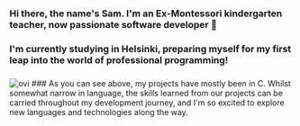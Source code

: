### Hi there, the name's Sam. I'm an Ex-Montessori kindergarten teacher, now passionate software developer 👋
### I'm currently studying in Helsinki, preparing myself for my first leap into the world of professional programming!
###
###
###
<img src="https://github-readme-stats.vercel.app/api/top-langs?username=samyewel&show_icons=true&locale=en&layout=compact&theme=chartreuse-dark" alt="ovi" />
### As you can see above, my projects have mostly been in C. Whilst somewhat narrow in language, the skills learned from our projects can be carried throughout my development journey, and I'm so excited to explore new languages and technologies along the way.
<!--
**Samyewel/Samyewel** is a ✨ _special_ ✨ repository because its `README.md` (this file) appears on your GitHub profile.

Here are some ideas to get you started:

- 🔭 I’m currently working on ...
- 🌱 I’m currently learning ...
- 👯 I’m looking to collaborate on ...
- 🤔 I’m looking for help with ...
- 💬 Ask me about ...
- 📫 How to reach me: ...
- 😄 Pronouns: ...
- ⚡ Fun fact: ...
-->
